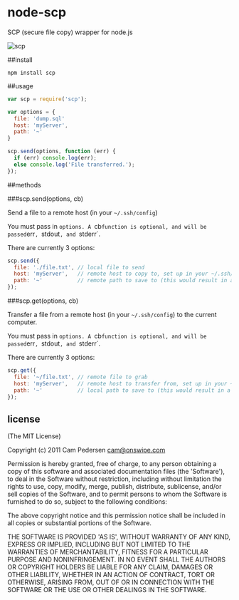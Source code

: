 # node-scp

SCP (secure file copy) wrapper for node.js

![scp](http://i.imgur.com/RrUKV.gif)

##install

    npm install scp

##usage

````javascript
var scp = require('scp');

var options = {
  file: 'dump.sql'
  host: 'myServer',
  path: '~'
}

scp.send(options, function (err) {
  if (err) console.log(err);
  else console.log('File transferred.');
});
````

##methods

###scp.send(options, cb)

Send a file to a remote host (in your `~/.ssh/config`)

You must pass in `options. A `cb` function is optional, and will be passed `err`, `stdout`, and `stderr`.

There are currently 3 options:

````javascript
scp.send({
  file: './file.txt', // local file to send
  host: 'myServer',   // remote host to copy to, set up in your ~/.ssh/config
  path: '~'           // remote path to save to (this would result in a ~/file.txt on myServer)
});
````

###scp.get(options, cb)

Transfer a file from a remote host (in your `~/.ssh/config`) to the current computer.

You must pass in `options. A `cb` function is optional, and will be passed `err`, `stdout`, and `stderr`.

There are currently 3 options:

````javascript
scp.get({
  file: '~/file.txt', // remote file to grab
  host: 'myServer',   // remote host to transfer from, set up in your ~/.ssh/config
  path: '~'           // local path to save to (this would result in a ~/file.txt on the local machine)
});
````

## license

(The MIT License)

Copyright (c) 2011 Cam Pedersen <cam@onswipe.com>

Permission is hereby granted, free of charge, to any person obtaining a copy of this software and associated documentation files (the 'Software'), to deal in the Software without restriction, including without limitation the rights to use, copy, modify, merge, publish, distribute, sublicense, and/or sell copies of the Software, and to permit persons to whom the Software is furnished to do so, subject to the following conditions:

The above copyright notice and this permission notice shall be included in all copies or substantial portions of the Software.

THE SOFTWARE IS PROVIDED 'AS IS', WITHOUT WARRANTY OF ANY KIND, EXPRESS OR IMPLIED, INCLUDING BUT NOT LIMITED TO THE WARRANTIES OF MERCHANTABILITY, FITNESS FOR A PARTICULAR PURPOSE AND NONINFRINGEMENT. IN NO EVENT SHALL THE AUTHORS OR COPYRIGHT HOLDERS BE LIABLE FOR ANY CLAIM, DAMAGES OR OTHER LIABILITY, WHETHER IN AN ACTION OF CONTRACT, TORT OR OTHERWISE, ARISING FROM, OUT OF OR IN CONNECTION WITH THE SOFTWARE OR THE USE OR OTHER DEALINGS IN THE SOFTWARE.
